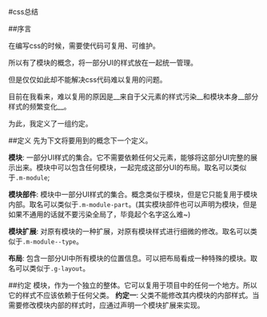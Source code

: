 #css总结

##序言

在编写css的时候，需要使代码可复用、可维护。

所以有了模块的概念，将一部分UI的样式放在一起统一管理。

但是仅仅如此却不能解决css代码难以复用的问题。

目前在我看来，难以复用的原因是__来自于父元素的样式污染__和模块本身__部分样式的频繁变化__。

为此，我定义了一组约定。

##定义
先为下文将要用到的概念下一个定义。

__模块__: 一部分UI样式的集合。它不需要依赖任何父元素，能够将这部分UI完整的展示出来。模块中可以包含任何模块，一起完成这部分UI的布局。取名可以类似于`.m-module`;

__模块部件__:  模块中一部分UI样式的集合。概念类似于模块，但是它只能复用于模块内部。取名可以类似于`.m-module-part`。(其实模块部件也可以声明为模块，但是如果不通用的话就不要污染全局了，毕竟起个名字这么难~)

__模块扩展__: 对原有模块的一种扩展，对原有模块样式进行细微的修改。取名可以类似于`.m-module--type`。

__布局__: 包含一部分UI中所有模块的位置信息。可以把布局看成一种特殊的模块。取名可以类似于`.g-layout`。

##约定
模块，作为一个独立的整体。它可以复用于项目中的任何一个地方。所以它的样式不应该依赖于任何父类。
__约定一__: 父类不能修改其内模块的内部样式。当需要修改模块内部的样式时，应通过声明一个模块扩展来实现。


